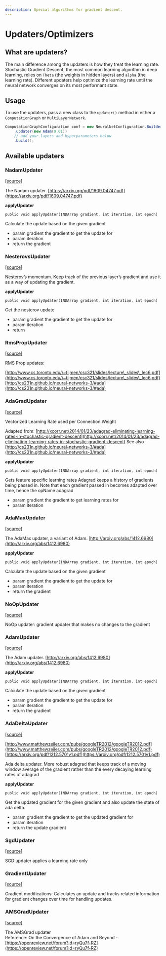 ```yaml
---
description: Special algorithms for gradient descent.
---
```


# Updaters/Optimizers

## What are updaters?

The main difference among the updaters is how they treat the learning rate. Stochastic Gradient Descent, the most common learning algorithm in deep learning, relies on `Theta` (the weights in hidden layers) and `alpha` (the learning rate). Different updaters help optimize the learning rate until the neural network converges on its most performant state.

## Usage

To use the updaters, pass a new class to the `updater()` method in either a `ComputationGraph` or `MultiLayerNetwork`.

```java
ComputationGraphConfiguration conf = new NeuralNetConfiguration.Builder()
    .updater(new Adam(0.01))
    // add your layers and hyperparameters below
    .build();
```

## Available updaters

### NadamUpdater

[\[source\]](https://github.com/eclipse/deeplearning4j/tree/master/nd4j/nd4j-backends/nd4j-api-parent/nd4j-api/src/main/java/org/nd4j/linalg/learning/NadamUpdater.java)

The Nadam updater. [https://arxiv.org/pdf/1609.04747.pdf](https://arxiv.org/pdf/1609.04747.pdf)

**applyUpdater**

```
public void applyUpdater(INDArray gradient, int iteration, int epoch)
```

Calculate the update based on the given gradient

* param gradient the gradient to get the update for
* param iteration
* return the gradient

### NesterovsUpdater

[\[source\]](https://github.com/eclipse/deeplearning4j/tree/master/nd4j/nd4j-backends/nd4j-api-parent/nd4j-api/src/main/java/org/nd4j/linalg/learning/NesterovsUpdater.java)

Nesterov’s momentum. Keep track of the previous layer’s gradient and use it as a way of updating the gradient.

**applyUpdater**

```
public void applyUpdater(INDArray gradient, int iteration, int epoch)
```

Get the nesterov update

* param gradient the gradient to get the update for
* param iteration
* return

### RmsPropUpdater

[\[source\]](https://github.com/eclipse/deeplearning4j/tree/master/nd4j/nd4j-backends/nd4j-api-parent/nd4j-api/src/main/java/org/nd4j/linalg/learning/RmsPropUpdater.java)

RMS Prop updates:

[http://www.cs.toronto.edu/\~tijmen/csc321/slides/lecture\_slides\_lec6.pdf](http://www.cs.toronto.edu/\~tijmen/csc321/slides/lecture\_slides\_lec6.pdf) [http://cs231n.github.io/neural-networks-3/#ada](http://cs231n.github.io/neural-networks-3/#ada)

### AdaGradUpdater

[\[source\]](https://github.com/eclipse/deeplearning4j/tree/master/nd4j/nd4j-backends/nd4j-api-parent/nd4j-api/src/main/java/org/nd4j/linalg/learning/AdaGradUpdater.java)

Vectorized Learning Rate used per Connection Weight

Adapted from: [http://xcorr.net/2014/01/23/adagrad-eliminating-learning-rates-in-stochastic-gradient-descent](http://xcorr.net/2014/01/23/adagrad-eliminating-learning-rates-in-stochastic-gradient-descent) See also [http://cs231n.github.io/neural-networks-3/#ada](http://cs231n.github.io/neural-networks-3/#ada)

**applyUpdater**

```
public void applyUpdater(INDArray gradient, int iteration, int epoch)
```

Gets feature specific learning rates Adagrad keeps a history of gradients being passed in. Note that each gradient passed in becomes adapted over time, hence the opName adagrad

* param gradient the gradient to get learning rates for
* param iteration

### AdaMaxUpdater

[\[source\]](https://github.com/eclipse/deeplearning4j/tree/master/nd4j/nd4j-backends/nd4j-api-parent/nd4j-api/src/main/java/org/nd4j/linalg/learning/AdaMaxUpdater.java)

The AdaMax updater, a variant of Adam. [http://arxiv.org/abs/1412.6980](http://arxiv.org/abs/1412.6980)

**applyUpdater**

```
public void applyUpdater(INDArray gradient, int iteration, int epoch)
```

Calculate the update based on the given gradient

* param gradient the gradient to get the update for
* param iteration
* return the gradient

### NoOpUpdater

[\[source\]](https://github.com/eclipse/deeplearning4j/tree/master/nd4j/nd4j-backends/nd4j-api-parent/nd4j-api/src/main/java/org/nd4j/linalg/learning/NoOpUpdater.java)

NoOp updater: gradient updater that makes no changes to the gradient

### AdamUpdater

[\[source\]](https://github.com/eclipse/deeplearning4j/tree/master/nd4j/nd4j-backends/nd4j-api-parent/nd4j-api/src/main/java/org/nd4j/linalg/learning/AdamUpdater.java)

The Adam updater. [http://arxiv.org/abs/1412.6980](http://arxiv.org/abs/1412.6980)

**applyUpdater**

```
public void applyUpdater(INDArray gradient, int iteration, int epoch)
```

Calculate the update based on the given gradient

* param gradient the gradient to get the update for
* param iteration
* return the gradient

### AdaDeltaUpdater

[\[source\]](https://github.com/eclipse/deeplearning4j/tree/master/nd4j/nd4j-backends/nd4j-api-parent/nd4j-api/src/main/java/org/nd4j/linalg/learning/AdaDeltaUpdater.java)

[http://www.matthewzeiler.com/pubs/googleTR2012/googleTR2012.pdf](http://www.matthewzeiler.com/pubs/googleTR2012/googleTR2012.pdf) [https://arxiv.org/pdf/1212.5701v1.pdf](https://arxiv.org/pdf/1212.5701v1.pdf)

Ada delta updater. More robust adagrad that keeps track of a moving window average of the gradient rather than the every decaying learning rates of adagrad

**applyUpdater**

```
public void applyUpdater(INDArray gradient, int iteration, int epoch)
```

Get the updated gradient for the given gradient and also update the state of ada delta.

* param gradient the gradient to get the updated gradient for
* param iteration
* return the update gradient

### SgdUpdater

[\[source\]](https://github.com/eclipse/deeplearning4j/tree/master/nd4j/nd4j-backends/nd4j-api-parent/nd4j-api/src/main/java/org/nd4j/linalg/learning/SgdUpdater.java)

SGD updater applies a learning rate only

### GradientUpdater

[\[source\]](https://github.com/eclipse/deeplearning4j/tree/master/nd4j/nd4j-backends/nd4j-api-parent/nd4j-api/src/main/java/org/nd4j/linalg/learning/GradientUpdater.java)

Gradient modifications: Calculates an update and tracks related information for gradient changes over time for handling updates.

### AMSGradUpdater

[\[source\]](https://github.com/eclipse/deeplearning4j/tree/master/nd4j/nd4j-backends/nd4j-api-parent/nd4j-api/src/main/java/org/nd4j/linalg/learning/AMSGradUpdater.java)

The AMSGrad updater\
Reference: On the Convergence of Adam and Beyond - [https://openreview.net/forum?id=ryQu7f-RZ](https://openreview.net/forum?id=ryQu7f-RZ)
